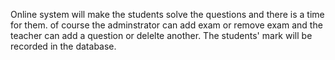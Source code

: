 Online system will make the students solve the questions and there is a time for them.
of course the adminstrator can add exam or remove exam and the teacher can add a question or delelte another.
The students' mark will be recorded in the database.

